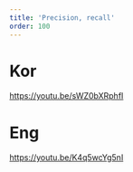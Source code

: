 ```yaml
---
title: 'Precision, recall'
order: 100
---
```



# Kor

https://youtu.be/sWZ0bXRphfI

# Eng

https://youtu.be/K4q5wcYg5nI
